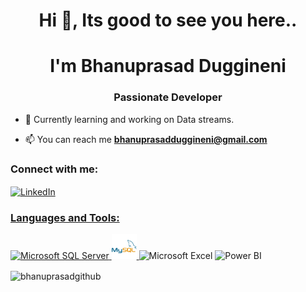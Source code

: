 <h1 align="center">Hi 👋, Its good to see you here..</h1>
<h1 align="center">I'm Bhanuprasad Duggineni</h1>
<h3 align="center">Passionate Developer</h3>

- 🌱 Currently learning and working on Data streams.

- 📫 You can reach me **bhanuprasadduggineni@gmail.com**


<h3 align="left">Connect with me:</h3>
<p align="left">
    <a href="https://www.linkedin.com/in/bhanuprasad-duggineni-524493214" target="blank">
        <img align="center" src="https://img.icons8.com/color/48/000000/linkedin.png" alt="LinkedIn" width="40" height="40" />
   </p>

<h3 align="left">Languages and Tools:</h3>
<p align="left"> 
    <a href="https://www.microsoft.com/en-us/sql-server" target="_blank" rel="noreferrer"> 
        <img src="https://www.svgrepo.com/show/303229/microsoft-sql-server-logo.svg" alt="Microsoft SQL Server" width="40" height="40"/> 
    </a> 
    <a href="https://www.mysql.com/" target="_blank" rel="noreferrer"> 
        <img src="https://raw.githubusercontent.com/devicons/devicon/master/icons/mysql/mysql-original-wordmark.svg" alt="MySQL" width="40" height="40"/> 
    </a>
    <img src="https://img.icons8.com/color/48/000000/microsoft-excel-2019--v1.png" alt="Microsoft Excel" width="40" height="40"/>
    <img src="https://img.icons8.com/color/48/000000/power-bi.png" alt="Power BI" width="40" height="40"/>
</p>

<p><img align="center" src="https://github-readme-streak-stats.herokuapp.com/?user=bhanuprasad1105&" alt="bhanuprasadgithub" /></p>

